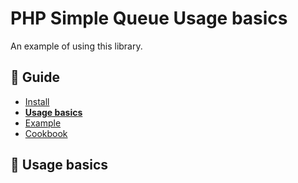 PHP Simple Queue Usage basics
=============================

An example of using this library.


## :book: Guide

* [Install](./install.md)
* **[Usage basics](./usage.md)**
* [Example](./example.md)
* [Cookbook](./cookbook.md)


## :page_facing_up: Usage basics

